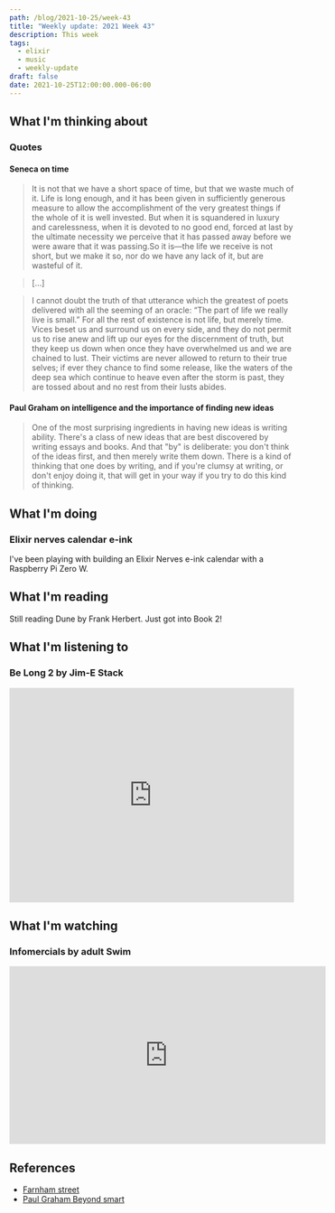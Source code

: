 ```yaml
---
path: /blog/2021-10-25/week-43
title: "Weekly update: 2021 Week 43"
description: This week
tags:
  - elixir
  - music
  - weekly-update
draft: false
date: 2021-10-25T12:00:00.000-06:00
---
```

## What I'm thinking about

### Quotes

#### Seneca on time

> It is not that we have a short space of time, but that we waste much of it. Life is long enough, and it has been given in sufficiently generous measure to allow the accomplishment of the very greatest things if the whole of it is well invested. But when it is squandered in luxury and carelessness, when it is devoted to no good end, forced at last by the ultimate necessity we perceive that it has passed away before we were aware that it was passing.So it is—the life we receive is not short, but we make it so, nor do we have any lack of it, but are wasteful of it.

> […]

> I cannot doubt the truth of that utterance which the greatest of poets delivered with all the seeming of an oracle: “The part of life we really live is small.” For all the rest of existence is not life, but merely time. Vices beset us and surround us on every side, and they do not permit us to rise anew and lift up our eyes for the discernment of truth, but they keep us down when once they have overwhelmed us and we are chained to lust. Their victims are never allowed to return to their true selves; if ever they chance to find some release, like the waters of the deep sea which continue to heave even after the storm is past, they are tossed about and no rest from their lusts abides.

#### Paul Graham on intelligence and the importance of finding new ideas

> One of the most surprising ingredients in having new ideas is writing ability. There's a class of new ideas that are best discovered by writing essays and books. And that "by" is deliberate: you don't think of the ideas first, and then merely write them down. There is a kind of thinking that one does by writing, and if you're clumsy at writing, or don't enjoy doing it, that will get in your way if you try to do this kind of thinking. 

## What I'm doing

### Elixir nerves calendar e-ink

I've been playing with building an Elixir Nerves e-ink calendar with a Raspberry Pi Zero W.

## What I'm reading

Still reading Dune by Frank Herbert. Just got into Book 2!

## What I'm listening to

### Be Long 2 by Jim-E Stack

<iframe src="https://open.spotify.com/embed/track/5t3Z15wfFxZWjr4Ag7SPh4" width="100%" height="380" frameBorder="0" allowtransparency="true" allow="encrypted-media"></iframe>

## What I'm watching

### Infomercials by adult Swim

<iframe width="560" height="315" src="https://www.youtube.com/embed/QrGrOK8oZG8" title="YouTube video player" frameborder="0" allow="accelerometer; autoplay; clipboard-write; encrypted-media; gyroscope; picture-in-picture" allowfullscreen></iframe>

## References

[fs]: https://fs.blog/2017/03/seneca-on-the-shortness-of-time/
[smart]: http://paulgraham.com/smart.html
[nerves-live]: https://github.com/livebook-dev/nerves_livebook
[pomodoro]: https://zorbash.com/post/elixir-nerves-pomodoro-timer/

- [Farnham street][fs]
- [Paul Graham Beyond smart][smart]